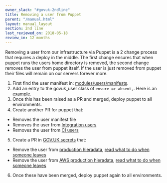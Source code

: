 ```yaml
---
owner_slack: "#govuk-2ndline"
title: Removing a user from Puppet
parent: "/manual.html"
layout: manual_layout
section: 2nd line
last_reviewed_on: 2018-05-18
review_in: 12 months
---
```


Removing a user from our infrastructure via Puppet is a 2 change process that
requires a deploy in the middle. The first change ensures that when puppet
runs the users home directory is removed, the second change removes the
user from puppet itself. If the user is just removed from puppet their files
will remain on our servers forever more.

1. First find the user manifest in: [modules/users/manifests][manifest-path].
2. Add an entry to the govuk_user class of `ensure => absent,`. Here is an
   [example][absent-example].
3. Once this has been raised as a PR and merged, deploy puppet to all
   environments.
4. Create another PR for puppet that:
  - Removes the user manifest file
  - Removes the user from [Integration users][integration-users]
  - Removes the user from [CI users][ci-users]
5. Create a PR in [GOV.UK secrets][govuk-secrets] that:
  - Remove the user from [production hieradata][production-hieradata], [read what to do when someone leaves][what-to-do-when-someone-leaves]
  - Remove the user from [AWS production hieradata][aws-production-hieradata], [read what to do when someone leaves][what-to-do-when-someone-leaves]
6. Once these have been merged, deploy puppet again to all environments.

[what-to-do-when-someone-leaves]: https://docs.publishing.service.gov.uk/manual/encrypted-hiera-data.html#what-to-do-when-someone-leaves
[manifest-path]: https://github.com/alphagov/govuk-puppet/tree/master/modules/users/manifests
[absent-example]: https://github.com/alphagov/govuk-puppet/commit/0757bad41ed577f15c7f5d9e508f55e78c612ddb
[integration-users]: https://github.com/alphagov/govuk-puppet/blob/master/hieradata_aws/integration.yaml
[ci-users]: https://github.com/alphagov/govuk-puppet/blob/master/hieradata/integration.yaml
[govuk-secrets]: https://github.com/alphagov/govuk-secrets
[production-hieradata]: https://github.com/alphagov/govuk-secrets/tree/master/puppet/hieradata
[aws-production-hieradata]: https://github.com/alphagov/govuk-secrets/tree/master/puppet_aws/hieradata
